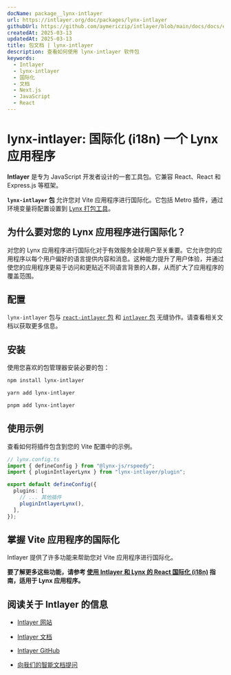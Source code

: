 ```yaml
---
docName: package__lynx-intlayer
url: https://intlayer.org/doc/packages/lynx-intlayer
githubUrl: https://github.com/aymericzip/intlayer/blob/main/docs/docs/en/packages/lynx-intlayer/index.md
createdAt: 2025-03-13
updatedAt: 2025-03-13
title: 包文档 | lynx-intlayer
description: 查看如何使用 lynx-intlayer 软件包
keywords:
  - Intlayer
  - lynx-intlayer
  - 国际化
  - 文档
  - Next.js
  - JavaScript
  - React
---
```


# lynx-intlayer: 国际化 (i18n) 一个 Lynx 应用程序

**Intlayer** 是专为 JavaScript 开发者设计的一套工具包。它兼容 React、React 和 Express.js 等框架。

**`lynx-intlayer` 包** 允许您对 Vite 应用程序进行国际化。它包括 Metro 插件，通过环境变量将配置设置到 [Lynx 打包工具](https://lynxjs.org/index.html)。

## 为什么要对您的 Lynx 应用程序进行国际化？

对您的 Lynx 应用程序进行国际化对于有效服务全球用户至关重要。它允许您的应用程序以每个用户偏好的语言提供内容和消息。这种能力提升了用户体验，并通过使您的应用程序更易于访问和更贴近不同语言背景的人群，从而扩大了应用程序的覆盖范围。

## 配置

`lynx-intlayer` 包与 [`react-intlayer` 包](https://github.com/aymericzip/intlayer/blob/main/docs/docs/zh/packages/react-intlayer/index.md) 和 [`intlayer` 包](https://github.com/aymericzip/intlayer/blob/main/docs/docs/zh/packages/intlayer/index.md) 无缝协作。请查看相关文档以获取更多信息。

## 安装

使用您喜欢的包管理器安装必要的包：

```bash packageManager="npm"
npm install lynx-intlayer
```

```bash packageManager="yarn"
yarn add lynx-intlayer
```

```bash packageManager="pnpm"
pnpm add lynx-intlayer
```

## 使用示例

查看如何将插件包含到您的 Vite 配置中的示例。

```ts
// lynx.config.ts
import { defineConfig } from "@lynx-js/rspeedy";
import { pluginIntlayerLynx } from "lynx-intlayer/plugin";

export default defineConfig({
  plugins: [
    // ... 其他插件
    pluginIntlayerLynx(),
  ],
});
```

## 掌握 Vite 应用程序的国际化

Intlayer 提供了许多功能来帮助您对 Vite 应用程序进行国际化。

**要了解更多这些功能，请参考 [使用 Intlayer 和 Lynx 的 React 国际化 (i18n)](https://github.com/aymericzip/intlayer/blob/main/docs/docs/zh/intlayer_with_lynx+react.md) 指南，适用于 Lynx 应用程序。**

## 阅读关于 Intlayer 的信息

- [Intlayer 网站](https://intlayer.org)
- [Intlayer 文档](https://intlayer.org/doc)
- [Intlayer GitHub](https://github.com/aymericzip/intlayer)

- [向我们的智能文档提问](https://intlayer.org/docchat)
